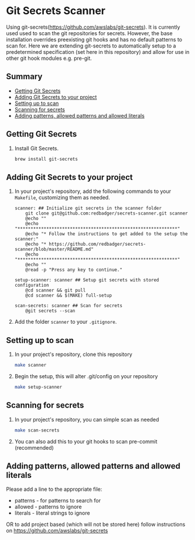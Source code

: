 # Git Secrets Scanner

Using git-secrets(https://github.com/awslabs/git-secrets). It is currently used used to scan the git repositories for secrets.
However, the base installation overrides preexisting git hooks and has no default patterns to scan for.
Here we are extending git-secrets to automatically setup to a predetermined specification (set here in this repository) and allow for use in other git hook modules e.g. pre-git.


## Summary

 * [Getting Git Secrets](#getting-git-secrets)
 * [Adding Git Secrets to your project](#adding-git-secrets-to-your-project)
 * [Setting up to scan](#setting-up-to-scan)
 * [Scanning for secrets](#scanning-for-secrets)
 * [Adding patterns, allowed patterns and allowed literals](#adding-patterns-allowed-patterns-and-allowed-literals)


## Getting Git Secrets

1. 	Install Git Secrets.

	```bash
	brew install git-secrets
	```


## Adding Git Secrets to your project

1.  In your project's repository, add the following commands to your `Makefile`, customizing
	them as needed.

	```make
	scanner: ## Initialize git secrets in the scanner folder
    	git clone git@github.com:redbadger/secrets-scanner.git scanner
    	@echo ""
    	@echo "*************************************************************"
    	@echo "* Follow the instructions to get added to the setup the scanner:"
    	@echo "* https://github.com/redbadger/secrets-scanner/blob/master/README.md"
    	@echo "*************************************************************"
    	@echo ""
    	@read -p "Press any key to continue."

    setup-scanner: scanner ## Setup git secrets with stored configuration
    	@cd scanner && git pull
    	@cd scanner && $(MAKE) full-setup

    scan-secrets: scanner ## Scan for secrets
    	@git secrets --scan
	```

2.	Add the folder `scanner` to your `.gitignore`.


## Setting up to scan

1.  In your project's repository, clone this repository

    ```bash
    make scanner
    ```

2.  Begin the setup, this will alter .git/config on your repository

    ```bash
    make setup-scanner
    ```


## Scanning for secrets

1.  In your project's repository, you can simple scan as needed

    ```bash
    make scan-secrets
    ```

2.  You can also add this to your git hooks to scan pre-commit (recommended)


## Adding patterns, allowed patterns and allowed literals

Please add a line to the appropriate file:

* patterns - for patterns to search for
* allowed - patterns to ignore
* literals - literal strings to ignore

OR to add project based (which will not be stored here) follow instructions on https://github.com/awslabs/git-secrets
